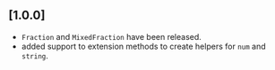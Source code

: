 ## [1.0.0]

 - `Fraction` and `MixedFraction` have been released.
 - added support to extension methods to create helpers for `num` and `string`.